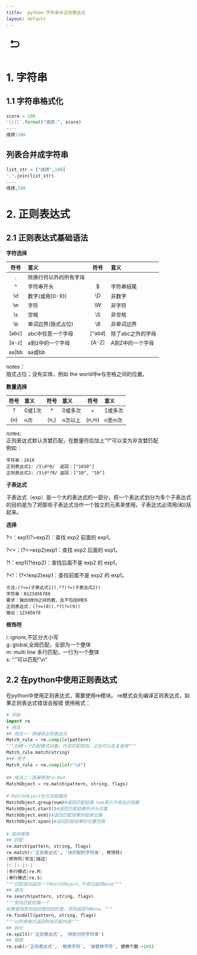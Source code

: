 ```yaml
---
title:  python-字符串与正则表达式
layout: default
---
```

[![返回](/assets/images/back.png)](../../../../2022/07/05/Python_Index.html)

# 1. 字符串
## 1.1 字符串格式化
```python
score = 100
'{}{}'.format("成绩:", score)
----
成绩:100
```
## 列表合并成字符串
```python
list_str = ["成绩",100]
",".join(list_str)
----
成绩,100
```
# 2. 正则表达式
## 2.1 正则表达式基础语法

**字符选择**

|符号|意义|符号|意义|
|:--:|:--|:--:|:--|
|.|除换行符以外的所有字母|||
|^|字符串开头|$|字符串结尾|
|\d|数字(或用[0-9])|\D|非数字|
|\w|字符|\W|非字符|
|\s|空格|\S|非空格|
|\b|单词边界(隐式占位)|\B|非单词边界|
|[abc]|abc中任意一个字母|[^abd]|除了abc之外的字母|
|[a-z]|a到z中的一个字母|[A-Z]|A到Z中的一个字母|
|aa\|bb|aa或bb|

notes：  
隐式占位；没有实体，例如 the world中e与空格之间的位置。

**数量选择**

|符号|意义|符号|意义|符号|意义|
|:--:|:--|:--:|:--|:--:|:--|
|?|0或1次|*|0或多次|+|1或多次|
|{n}|n次|{n,}|n次以上|{n,m}|n至m次|

notes:  
正则表达式默认贪婪匹配，在数量符后加上“?”可以变为非贪婪匹配  
例如：  

    字符串：1010  
    正则表达式1: /1\d*0/  返回：["1010"]  
    正则表达式2: /1\d*?0/ 返回：["10", "10"]  

**子表达式**

子表达式（exp）是一个大的表达式的一部分，把一个表达式划分为多个子表达式的目的是为了把那些子表达式当作一个独立的元素来使用。子表达式必须用(和)括起来。

**选择**

?=：exp1(?=exp2)：查找 exp2 前面的 exp1。

?<=：(?<=exp2)exp1：查找 exp2 后面的 exp1。

?!：exp1(?!exp2)：查找后面不是 exp2 的 exp1。

?<!：(?<!exp2)exp1：查找前面不是 exp2 的 exp1。
    
    方法:(?<=(子表达式1)).*?(?=(子表达式2))
    字符串：0123456789
    要求：输出0到9之间的数，且不包括0和9
    正则表达式：(?<=(0)).*?(?=(9))
    输出：12345678

**修饰符**

i: ignore,不区分大小写  
g: global,全局匹配，全部为一个整体  
m: multi line 多行匹配，一行为一个整体  
s: “."可以匹配“\n”

## 2.2 在python中使用正则表达式

在python中使用正则表达式，需要使用re模块。
re模式会先编译正则表达式，如果正则表达式错误会报错
使用格式：
```python
# 开始
import re
# 用法
## 用法一：预编译正则表达式
Match_rule = re.compile(pattern)
"""创建一个匹配模式对象，内含匹配规则，之后可以反复使用"""
Match_rule.match(string)
### 例子
Match_rule = re.compile(r"\d")

## 用法二：直接使用re.mod
MatchObject = re.match(pattern, string, flags)

# MatchObject的方法和属性
MatchObject.group(num)#返回匹配结果,num表示子表达式层数
MatchObject.start()#返回匹配结果的开头位置
MatchObject.end()#返回匹配结果的结束位置
MatchObject.span()#返回匹配结果的位置范围

# 具体使用
## 匹配
re.match(pattern, string, flags)
re.match(r'正则表达式', '待匹配的字符串', 修饰符)
|修饰符|写法|描述|
|:-|:-|:-|
|多行模式|re.M|
|单行模式|re.S|
"""匹配成功返回一个MatchObject,不成功返回None"""
## 查找
re.search(pattern, string, flags)
"""查找匹配的第一个
如果查找到则返回查找到的值，否则返回为None。"""
re.findall(pattern, string, flags)
"""以列表格式返回所有匹配内容"""
## 拆分
re.spilt(r'正则表达式', '待拆分的字符串')
## 替换
re.sub(r'正则表达式', '替换字符', '被替换字符', 替换个数->int)
```
